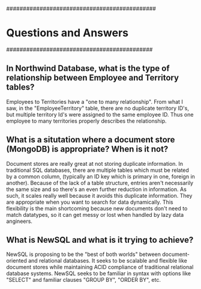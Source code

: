 #############################################
#           Questions and Answers           #
############################################

## In Northwind Database, what is the type of relationship between Employee and Territory tables?

Employees to Territories have a "one to many relationship". From what I saw, in the
"EmployeeTerritory" table, there are no duplicate territory ID's, but multiple
territory Id's were assigned to the same employee ID. Thus one employee to many
territories properly describes the relationship.

## What is a situtation where a document store (MongoDB) is appropriate? When is it not?

Document stores are really great at not storing duplicate information. In traditional SQL databases, there are multiple tables which must be related by a common column, (typically an ID key which is primary in one, foreign in another). Because of the lack of a table structure, entries aren't necessarily the same size and so there's an even further reduction in information. As such, it scales really well because it avoids this duplicate information. They are appropriate when you want to search for data dynamically. This flexibility is the main shortcoming because new documents don't need to match datatypes, so it can get messy or lost when handled by lazy data angineers.

## What is NewSQL and what is it trying to achieve?

NewSQL is proposing to be the "best of both worlds" between document-oriented and relational databases. It seeks to be scalable and flexible like document stores while maintaining ACID compliance of traditional relational database systems. NewSQL seeks to be familiar in syntax with options like "SELECT" and familiar clauses "GROUP BY", "ORDER BY", etc. 
